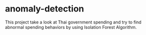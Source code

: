 # anomaly-detection

This project take a look at Thai government spending and try to find abnormal spending behaviors by using Isolation Forest Algorithm.

